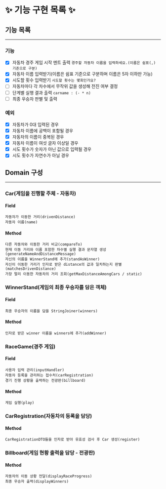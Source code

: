 # ✨ 기능 구현 목록 ✨

## 기능 목록
***
### 기능
- [x] 자동차 경주 게임 시작 멘트 출력 `경주할 자동차 이름을 입력하세요.(이름은 쉼표(,) 기준으로 구분)`
- [x] 자동차 이름 입력받기(이름은 쉼표 기준으로 구분하며 이름은 5자 이하만 가능)
- [x] 시도할 횟수 입력받기 `시도할 횟수는 몇회인가요?`
- [ ] 자동차마다 각 차수에서 무작위 값을 생성해 전진 여부 결정
- [ ] 단계별 실행 결과 출력 `carname : (- * n)`
- [ ] 최종 우승자 판별 및 출력
### 예외
- [x] 자동차가 0대 입력된 경우
- [x] 자동차 이름에 공백이 포함될 경우
- [x] 자동차의 이름이 중복된 경우
- [x] 자동차 이름이 여섯 글자 이상일 경우
- [x] 시도 횟수가 숫자가 아닌 값으로 입력될 경우
- [x] 시도 횟수가 자연수가 아닐 경우

## Domain 구성
***
### Car(게임을 진행할 주체 - 자동차)
#### **Field**
    자동차가 이동한 거리(drivenDistance)
    자동차 이름(name)
#### **Method**
    다른 자동차와 이동한 거리 비교(compareTo)
    현재 이동 거리와 이름 포함한 차수별 실행 결과 문자열 생성(generateNameAndDistanceMessage)
    자신의 이름을 WinnerStand에 추가(standAsWinner)
    자신이 이동한 거리가 인자로 받은 distance의 값과 일치하는지 판별(matchesDrivenDistance)
    가장 멀리 이동한 자동차의 거리 조회(getMaxDistanceAmongCars / static)

### WinnerStand(게임의 최종 우승자를 담은 객체)
#### **Field**
    최종 우승자의 이름을 담을 StringJoiner(winners)
#### **Method**
    인자로 받은 winner 이름을 winners에 추가(addWinner)

### RaceGame(경주 게임)
#### **Field**
    사용자 입력 관리(inputHandler)
    자동차 등록을 관리하는 접수처(carRegistration)
    경기 진행 상황을 출력하는 전광판(billboard)
#### **Method**
    게임 실행(play)

### CarRegistration(자동차의 등록을 담당)
#### **Method**
    CarRegistrationDTO들을 인자로 받아 유효성 검사 후 Car 생성(register)

### Billboard(게임 현황 출력을 담당 - 전광판)
#### **Method**
    자동차의 이동 상황 전달(displayRaceProgress)
    최종 우승자 출력(displayWinners)
    